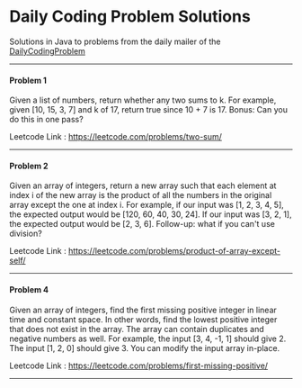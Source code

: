 # Daily Coding Problem Solutions

Solutions in Java to problems from the daily mailer of the [DailyCodingProblem](https://www.dailycodingproblem.com)

- - - -
#### Problem 1
Given a list of numbers, return whether any two sums to k.
For example, given [10, 15, 3, 7] and k of 17, return true since 10 + 7 is 17.
Bonus: Can you do this in one pass?

Leetcode Link : https://leetcode.com/problems/two-sum/
- - - -
#### Problem 2
Given an array of integers, return a new array such that each element at index i of the new array is the product of all the numbers in the original array except the one at index i.
For example, if our input was [1, 2, 3, 4, 5], the expected output would be [120, 60, 40, 30, 24].
If our input was [3, 2, 1], the expected output would be [2, 3, 6].
Follow-up: what if you can't use division?

Leetcode Link : https://leetcode.com/problems/product-of-array-except-self/
- - - -
#### Problem 4
Given an array of integers, find the first missing positive integer in linear time and constant space. 
In other words, find the lowest positive integer that does not exist in the array.
The array can contain duplicates and negative numbers as well. For example, the input [3, 4, -1, 1] should give 2. 
The input [1, 2, 0] should give 3. You can modify the input array in-place.

Leetcode Link : https://leetcode.com/problems/first-missing-positive/
- - - -
